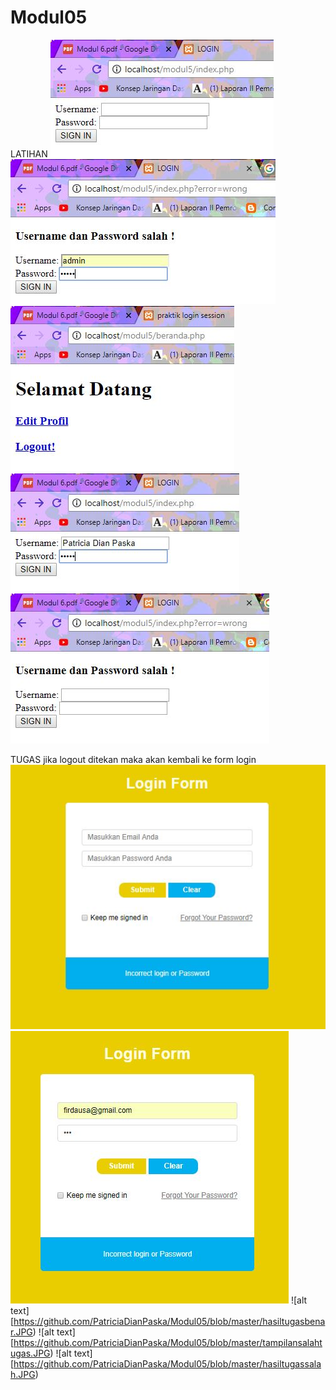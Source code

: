 # Modul05
LATIHAN 
![alt text](https://github.com/PatriciaDianPaska/Modul05/blob/master/tampilanawal.JPG)
![alt text](https://github.com/PatriciaDianPaska/Modul05/blob/master/tampilanbenar.JPG)
![alt text](https://github.com/PatriciaDianPaska/Modul05/blob/master/hasilbenar.JPG)
![alt text](https://github.com/PatriciaDianPaska/Modul05/blob/master/tampilansalah.JPG)
![alt text](https://github.com/PatriciaDianPaska/Modul05/blob/master/hasilsalah.JPG)

TUGAS
jika logout ditekan maka akan kembali ke form login
![alt text](https://github.com/PatriciaDianPaska/Modul05/blob/master/tampilanawaltugas.JPG)
![alt text](https://github.com/PatriciaDianPaska/Modul05/blob/master/tampilanbenartugas.JPG)
![alt text][https://github.com/PatriciaDianPaska/Modul05/blob/master/hasiltugasbenar.JPG)
![alt text][https://github.com/PatriciaDianPaska/Modul05/blob/master/tampilansalahtugas.JPG)
![alt text][https://github.com/PatriciaDianPaska/Modul05/blob/master/hasiltugassalah.JPG)

